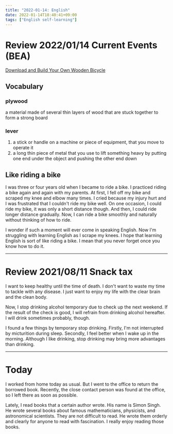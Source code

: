 ```yaml
---
title: "2022-01-14: English"
date: 2022-01-14T18:40:41+09:00
tags: ["English self-learning"]
---
```

# Review 2022/01/14 Current Events (BEA)
[Download and Build Your Own Wooden Bicycle](https://eikaiwa.dmm.com/app/daily-news/article/download-and-build-your-own-wooden-bicycle/xMkYvmo4EeyIgUc5gCzRTQ)

## Vocabulary
### plywood
a material made of several thin layers of wood that are stuck together to form a strong board

### lever
1. a stick or handle on a machine or piece of equipment, that you move to operate it
2. a long thin piece of metal that you use to lift something heavy by putting one end under the object and pushing the other end down

## Like riding a bike
I was three or four years old when I became to ride a bike.
I practiced riding a bike again and again with my parents.
At first, I fell off my bike and scraped my knee and elbow many times.
I cried because my injury hurt and I was frustrated that I couldn't ride my bike well.
On one occasion, I could ride my bike, it was only a short distance though.
And then, I could ride longer distance gradually.
Now, I can ride a bike smoothly and naturally without thinking of how to ride.

I wonder if such a moment will ever come in speaking English.
Now I'm struggling with learning English as I scrape my knees.
I hope that learning English is sort of like riding a bike.
I mean that you never forget once you know how to do it.

---
# Review 2021/08/11 Snack tax
I want to keep healthy until the time of death.
I don't want to waste my time to tackle with any disease.
I just want to enjoy my life with the clear brain and the clean body.

Now, I stop drinking alcohol temporary due to check up the next weekend.
If the result of the check is good, I will refrain from drinking alcohol hereafter.
I will drink sometimes probably, though.

I found a few things by temporary stop drinking.
Firstly, I'm not interrupted by micturition during sleep.
Secondly, I feel better when I wake up in the morning.
Although I like drinking, stop drinking may bring more advantages than drinking.

---
# Today
I worked from home today as usual.
But I went to the office to return the borrowed book.
Recently, the close contact person was found at the office,
so I left there as soon as possible.

Lately, I read books that a certain author wrote.
His name is Simon Singh.
He wrote several books about famous mathematicians, physicists, and astronomical scientists.
They are not difficult to read.
He wrote them orderly and clearly for anyone to read with fascination.
I really enjoy reading those books.